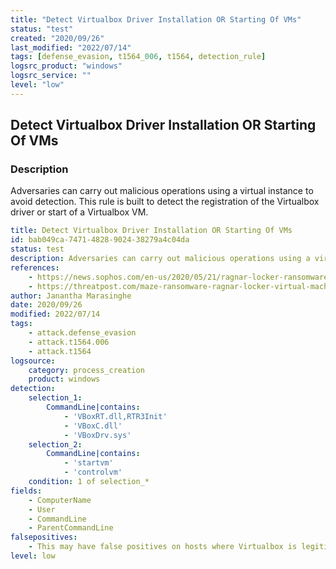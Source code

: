 ```yaml
---
title: "Detect Virtualbox Driver Installation OR Starting Of VMs"
status: "test"
created: "2020/09/26"
last_modified: "2022/07/14"
tags: [defense_evasion, t1564_006, t1564, detection_rule]
logsrc_product: "windows"
logsrc_service: ""
level: "low"
---
```


## Detect Virtualbox Driver Installation OR Starting Of VMs

### Description

Adversaries can carry out malicious operations using a virtual instance to avoid detection. This rule is built to detect the registration of the Virtualbox driver or start of a Virtualbox VM.

```yml
title: Detect Virtualbox Driver Installation OR Starting Of VMs
id: bab049ca-7471-4828-9024-38279a4c04da
status: test
description: Adversaries can carry out malicious operations using a virtual instance to avoid detection. This rule is built to detect the registration of the Virtualbox driver or start of a Virtualbox VM.
references:
    - https://news.sophos.com/en-us/2020/05/21/ragnar-locker-ransomware-deploys-virtual-machine-to-dodge-security/
    - https://threatpost.com/maze-ransomware-ragnar-locker-virtual-machine/159350/
author: Janantha Marasinghe
date: 2020/09/26
modified: 2022/07/14
tags:
    - attack.defense_evasion
    - attack.t1564.006
    - attack.t1564
logsource:
    category: process_creation
    product: windows
detection:
    selection_1:
        CommandLine|contains:
            - 'VBoxRT.dll,RTR3Init'
            - 'VBoxC.dll'
            - 'VBoxDrv.sys'
    selection_2:
        CommandLine|contains:
            - 'startvm'
            - 'controlvm'
    condition: 1 of selection_*
fields:
    - ComputerName
    - User
    - CommandLine
    - ParentCommandLine
falsepositives:
    - This may have false positives on hosts where Virtualbox is legitimately being used for operations
level: low

```
